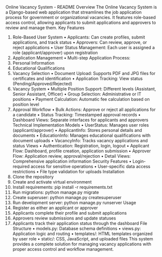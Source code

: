 Online Vacancy System - README
Overview
The Online Vacancy System is a Django-based web application that streamlines the job application process for government or organizational vacancies. It features role-based access control, allowing applicants to submit applications and approvers to review and manage them.
Key Features
1. Role-Based User System
•	Applicants: Can create profiles, submit applications, and track status
•	Approvers: Can review, approve, or reject applications
•	User Status Management: Each user is assigned a role (applicant/approver) upon registration
2. Application Management
•	Multi-step Application Process:
1.	Personal Information
2.	Educational Qualifications
3.	Vacancy Selection
•	Document Upload: Supports PDF and JPG files for certificates and identification
•	Application Tracking: View status (Pending/Approved/Rejected)
3. Vacancy System
•	Multiple Position Support: Different levels (Assistant, Senior Assistant, Officer)
•	Group Selection: Administrative or IT positions
•	Payment Calculation: Automatic fee calculation based on position level
4. Approval Workflow
•	Bulk Actions: Approve or reject all applications for a candidate
•	Status Tracking: Timestamped approval records
•	Dashboard Views: Separate interfaces for applicants and approvers
Technical Implementation
Models
•	UserStatus: Manages user roles (applicant/approver)
•	ApplicantInfo: Stores personal details and documents
•	EducationInfo: Manages educational qualifications with document uploads
•	VacancyInfo: Tracks vacancy applications and status
Views
•	Authentication: Registration, login, logout
•	Applicant Flow: Dashboard, profile creation, application submission
•	Approver Flow: Application review, approval/rejection
•	Detail Views: Comprehensive application information
Security Features
•	Login-required access for sensitive operations
•	User-specific data access restrictions
•	File type validation for uploads
Installation
1.	Clone the repository
2.	Create and activate virtual environment
3.	Install requirements: pip install -r requirements.txt
4.	Run migrations: python manage.py migrate
5.	Create superuser: python manage.py createsuperuser
6.	Run development server: python manage.py runserver
Usage
1.	Register as either an applicant or approver
2.	Applicants complete their profile and submit applications
3.	Approvers review submissions and update statuses
4.	Applicants track their application status through the dashboard
File Structure
•	models.py: Database schema definitions
•	views.py: Application logic and routing
•	templates/: HTML templates organized by user role
•	static/: CSS, JavaScript, and uploaded files
This system provides a complete solution for managing vacancy applications with proper access control and workflow management.

